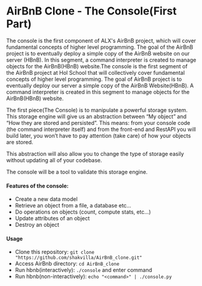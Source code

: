 # AirBnB Clone - The Console(First Part)

The console is the first component of ALX's AirBnB project, which will cover fundamental concepts of higher level programming. The goal of the AirBnB project is to eventually deploy a simple copy of the AirBnB website on our server (HBnB). In this segment, a command interpreter is created to manage objects for the AirBnB(HBnB) website.The console is the first segment of the AirBnB project at Hol School that will collectively cover fundamental concepts of higher level programming. The goal of AirBnB project is to eventually deploy our server a simple copy of the AirBnB Website(HBnB). A command interpreter is created in this segment to manage objects for the AirBnB(HBnB) website.

The first piece(The Console) is to manipulate a powerful storage system. This storage engine will give us an abstraction between “My object” and “How they are stored and persisted”. This means: from your console code (the command interpreter itself) and from the front-end and RestAPI you will build later, you won’t have to pay attention (take care) of how your objects are stored.

This abstraction will also allow you to change the type of storage easily without updating all of your codebase.

The console will be a tool to validate this storage engine.

#### Features of the console:

- Create a new data model
- Retrieve an object from a file, a database etc...
- Do operations on objects (count, compute stats, etc...)
- Update attributes of an object
- Destroy an object

#### Usage

- Clone this repository: `git clone "https://github.com/shakvilla/AirBnB_clone.git"`
- Access AirBnb directory: `cd AirBnB_clone`
- Run hbnb(interactively): `./console` and enter command
- Run hbnb(non-interactively): `echo "<command>" | ./console.py`
